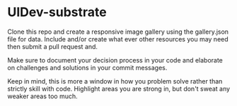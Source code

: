 UIDev-substrate
===============

Clone this repo and create a responsive image gallery using the gallery.json file for data. Include and/or create what ever other resources you may need then submit a pull request and. 

Make sure to document your decision process in your code and elaborate on challenges and solutions in your commit messages.

Keep in mind, this is more a window in how you problem solve rather than strictly skill with code. Highlight areas you are strong in, but don't sweat any weaker areas too much.
